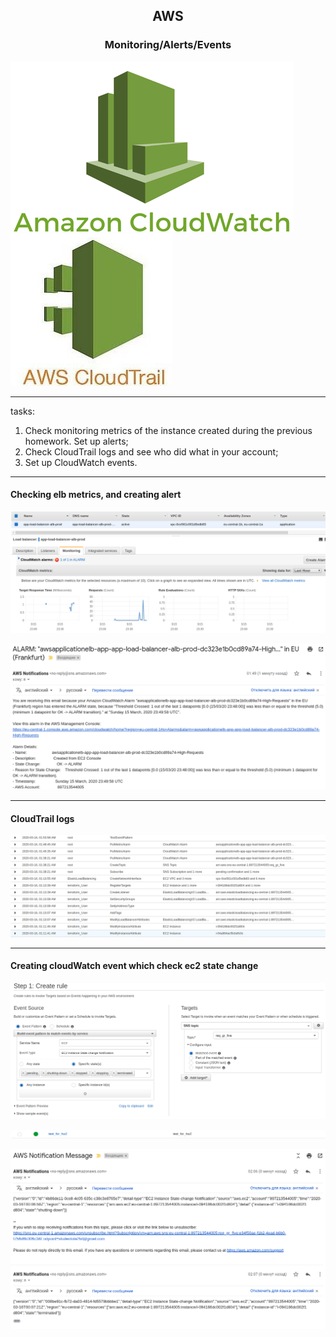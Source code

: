## <p style="text-align: center;">AWS</p>

### <p style="text-align: center;">Monitoring/Alerts/Events</p>
![task ](./img/101.png) ![task ](./img/102.jpg)

***
tasks:  
1. Check monitoring metrics of the instance created during the previous homework. Set up alerts;  
2. Check CloudTrail logs and see who did what in your account;  
3. Set up CloudWatch events.  

***
#### Checking elb metrics, and creating alert  
![1.1](./img/1.png)  
  
![1.2](./img/2.png)
  
***
#### CloudTrail logs  
![2](./img/6.png)

***
#### Сreating cloudWatch event which check ec2 state change  
![3.1](./img/3.png)  
  
![3.2](./img/4.png)  
  
![3.3](./img/5.png)